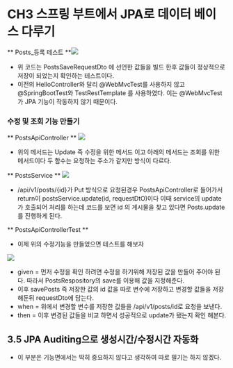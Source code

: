 # CH3 스프링 부트에서 JPA로 데이터 베이스 다루기


** Posts_등록 테스트 **![](https://images.velog.io/images/donglee99/post/4378ebda-4e46-4a04-8838-553fe778f54d/%EC%8A%A4%ED%81%AC%EB%A6%B0%EC%83%B7%202021-01-14%20%EC%98%A4%ED%9B%84%207.22.58.png)

* 위 코드는 PostsSaveRequestDto 에 선언한 값들을 빌드 한후
값들이 정상적으로 저장이 되었는지 확인하는 테스트이다.
* 이전의 HelloController와 달리 @WebMvcTest를 사용하지 않고 @SpringBootTest와 TestRestTemplate 를 사용하였다. 이는 @WebMvcTest가 JPA 기능이 작동하지 않기 때문이다.

### 수정 및 조회 기능 만들기 
** PostsApiController **
![](https://images.velog.io/images/donglee99/post/5d7a55c8-bf19-4cac-843b-775519caaa25/%EC%8A%A4%ED%81%AC%EB%A6%B0%EC%83%B7%202021-01-14%20%EC%98%A4%ED%9B%84%207.30.16.png)

* 위의 메서드는 Update 즉 수정을 위한 메서드 이고 아래의 메서드는 조회를 위한 메서드이다 두 함수는 요청하는 주소가 같지만 방식이 다르다.

** PostsService **
![](https://images.velog.io/images/donglee99/post/11416f3e-84f6-4f46-93af-73b52f113f28/%EC%8A%A4%ED%81%AC%EB%A6%B0%EC%83%B7%202021-01-14%20%EC%98%A4%ED%9B%84%207.38.58.png)

* /api/v1/posts/{id}가 Put 방식으로 요청된경우 PostsApiController로 들어가서 return이 postsService.update(id, requestDtO)이다 이때 service의 update 가 호출되어 처리를 하는데 코드를 보면 id 의 게시물을 찾고 있다면 Posts.update를 진행하게 된다.

** PostsApiControllerTest **

* 이제 위의 수정기능을 만들었으면 테스트를 해보자

![](https://images.velog.io/images/donglee99/post/3740bfbd-6328-47e2-873f-03777e0c64a4/%EC%8A%A4%ED%81%AC%EB%A6%B0%EC%83%B7%202021-01-14%20%EC%98%A4%ED%9B%84%207.43.12.png)

* given = 먼저 수정을 확인 하려면 수정을 하기위해 저장된 값을 만들어 주어야 된다. 따라서 PostsRespository의 save를 이용해 값을 지정해준다.
* 이후 savePosts 즉 저장한 값의 id 값을 따로 변수에 저장하고 변경할 값들을 저장해둔뒤 requestDto에 담는다.
* when = 위에서 변경할 변수를 저장한 값들을 /api/v1/posts/id로 요청을 보낸다.
* then = 이후 변경된 값들을 비교 하면서 성공적으로 update가 됐는지 확인 해본다.

## 3.5 JPA Auditing으로 생성시간/수정시간 자동화 
* 이 부분은 기능면에서는 딱히 중요하지 않다고 생각하여 따로 필기는 하지 않겠다.